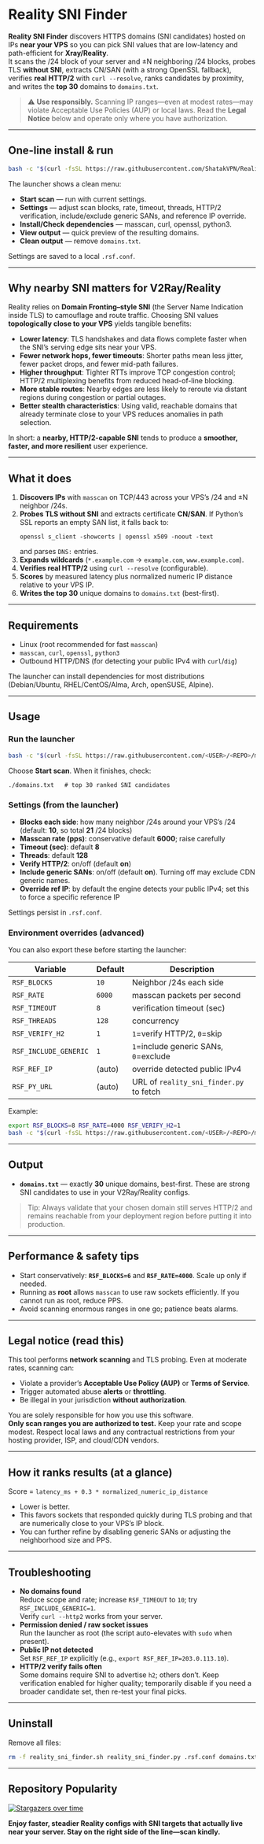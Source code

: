 # Reality SNI Finder

**Reality SNI Finder** discovers HTTPS domains (SNI candidates) hosted on IPs **near your VPS** so you can pick SNI values that are low-latency and path-efficient for **Xray/Reality**.  
It scans the /24 block of your server and ±N neighboring /24 blocks, probes TLS **without SNI**, extracts CN/SAN (with a strong OpenSSL fallback), verifies **real HTTP/2** with `curl --resolve`, ranks candidates by proximity, and writes the **top 30** domains to `domains.txt`.

> ⚠️ **Use responsibly.** Scanning IP ranges—even at modest rates—may violate Acceptable Use Policies (AUP) or local laws. Read the **Legal Notice** below and operate only where you have authorization.

---

## One-line install & run

```bash
bash -c "$(curl -fsSL https://raw.githubusercontent.com/ShatakVPN/Reality-SNI-Finder/main/reality_sni_finder.sh)"
```

The launcher shows a clean menu:

- **Start scan** — run with current settings.
- **Settings** — adjust scan blocks, rate, timeout, threads, HTTP/2 verification, include/exclude generic SANs, and reference IP override.
- **Install/Check dependencies** — masscan, curl, openssl, python3.
- **View output** — quick preview of the resulting domains.
- **Clean output** — remove `domains.txt`.

Settings are saved to a local `.rsf.conf`.

---

## Why nearby SNI matters for V2Ray/Reality

Reality relies on **Domain Fronting–style SNI** (the Server Name Indication inside TLS) to camouflage and route traffic. Choosing SNI values **topologically close to your VPS** yields tangible benefits:

- **Lower latency**: TLS handshakes and data flows complete faster when the SNI’s serving edge sits near your VPS.  
- **Fewer network hops, fewer timeouts**: Shorter paths mean less jitter, fewer packet drops, and fewer mid-path failures.  
- **Higher throughput**: Tighter RTTs improve TCP congestion control; HTTP/2 multiplexing benefits from reduced head-of-line blocking.  
- **More stable routes**: Nearby edges are less likely to reroute via distant regions during congestion or partial outages.  
- **Better stealth characteristics**: Using valid, reachable domains that already terminate close to your VPS reduces anomalies in path selection.

In short: a **nearby, HTTP/2-capable SNI** tends to produce a **smoother, faster, and more resilient** user experience.

---

## What it does

1. **Discovers IPs** with `masscan` on TCP/443 across your VPS’s /24 and ±N neighbor /24s.
2. **Probes TLS without SNI** and extracts certificate **CN/SAN**. If Python’s SSL reports an empty SAN list, it falls back to:
   ```
   openssl s_client -showcerts | openssl x509 -noout -text
   ```
   and parses `DNS:` entries.
3. **Expands wildcards** (`*.example.com` → `example.com`, `www.example.com`).
4. **Verifies real HTTP/2** using `curl --resolve` (configurable).
5. **Scores** by measured latency plus normalized numeric IP distance relative to your VPS IP.
6. **Writes the top 30** unique domains to `domains.txt` (best-first).

---

## Requirements

- Linux (root recommended for fast `masscan`)
- `masscan`, `curl`, `openssl`, `python3`
- Outbound HTTP/DNS (for detecting your public IPv4 with `curl`/`dig`)

The launcher can install dependencies for most distributions (Debian/Ubuntu, RHEL/CentOS/Alma, Arch, openSUSE, Alpine).

---

## Usage

### Run the launcher

```bash
bash -c "$(curl -fsSL https://raw.githubusercontent.com/<USER>/<REPO>/main/reality_sni_finder.sh)"
```

Choose **Start scan**. When it finishes, check:

```
./domains.txt   # top 30 ranked SNI candidates
```

### Settings (from the launcher)

- **Blocks each side**: how many neighbor /24s around your VPS’s /24 (default: **10**, so total **21** /24 blocks)
- **Masscan rate (pps)**: conservative default **6000**; raise carefully
- **Timeout (sec)**: default **8**
- **Threads**: default **128**
- **Verify HTTP/2**: on/off (default **on**)
- **Include generic SANs**: on/off (default **on**). Turning off may exclude CDN generic names.
- **Override ref IP**: by default the engine detects your public IPv4; set this to force a specific reference IP

Settings persist in `.rsf.conf`.

### Environment overrides (advanced)

You can also export these before starting the launcher:

| Variable             | Default | Description                              |
|----------------------|---------|------------------------------------------|
| `RSF_BLOCKS`         | `10`    | Neighbor /24s each side                  |
| `RSF_RATE`           | `6000`  | masscan packets per second               |
| `RSF_TIMEOUT`        | `8`     | verification timeout (sec)               |
| `RSF_THREADS`        | `128`   | concurrency                              |
| `RSF_VERIFY_H2`      | `1`     | `1`=verify HTTP/2, `0`=skip              |
| `RSF_INCLUDE_GENERIC`| `1`     | `1`=include generic SANs, `0`=exclude    |
| `RSF_REF_IP`         | (auto)  | override detected public IPv4            |
| `RSF_PY_URL`         | (auto)  | URL of `reality_sni_finder.py` to fetch  |

Example:

```bash
export RSF_BLOCKS=8 RSF_RATE=4000 RSF_VERIFY_H2=1
bash -c "$(curl -fsSL https://raw.githubusercontent.com/<USER>/<REPO>/main/reality_sni_finder.sh)"
```

---

## Output

- **`domains.txt`** — exactly **30** unique domains, best-first. These are strong SNI candidates to use in your V2Ray/Reality configs.

> Tip: Always validate that your chosen domain still serves HTTP/2 and remains reachable from your deployment region before putting it into production.

---

## Performance & safety tips

- Start conservatively: **`RSF_BLOCKS=6`** and **`RSF_RATE=4000`**. Scale up only if needed.  
- Running as **root** allows `masscan` to use raw sockets efficiently. If you cannot run as root, reduce PPS.  
- Avoid scanning enormous ranges in one go; patience beats alarms.

---

## Legal notice (read this)

This tool performs **network scanning** and TLS probing. Even at moderate rates, scanning can:
- Violate a provider’s **Acceptable Use Policy (AUP)** or **Terms of Service**.
- Trigger automated abuse **alerts** or **throttling**.
- Be illegal in your jurisdiction **without authorization**.

You are solely responsible for how you use this software.  
**Only scan ranges you are authorized to test.** Keep your rate and scope modest. Respect local laws and any contractual restrictions from your hosting provider, ISP, and cloud/CDN vendors.

---

## How it ranks results (at a glance)

Score = `latency_ms + 0.3 * normalized_numeric_ip_distance`

- Lower is better.  
- This favors sockets that responded quickly during TLS probing and that are numerically close to your VPS’s IP block.  
- You can further refine by disabling generic SANs or adjusting the neighborhood size and PPS.

---

## Troubleshooting

- **No domains found**  
  Reduce scope and rate; increase `RSF_TIMEOUT` to `10`; try `RSF_INCLUDE_GENERIC=1`.  
  Verify `curl --http2` works from your server.  
- **Permission denied / raw socket issues**  
  Run the launcher as root (the script auto-elevates with `sudo` when present).  
- **Public IP not detected**  
  Set `RSF_REF_IP` explicitly (e.g., `export RSF_REF_IP=203.0.113.10`).  
- **HTTP/2 verify fails often**  
  Some domains require SNI to advertise `h2`; others don’t. Keep verification enabled for higher quality; temporarily disable if you need a broader candidate set, then re-test your final picks.

---

## Uninstall

Remove all files:

```bash
rm -f reality_sni_finder.sh reality_sni_finder.py .rsf.conf domains.txt
```

---

## Repository Popularity
[![Stargazers over time](https://starchart.cc/ShatakVPN/Reality-SNI-Finder.svg?variant=adaptive)](https://starchart.cc/ShatakVPN/Reality-SNI-Finder)

**Enjoy faster, steadier Reality configs with SNI targets that actually live near your server. Stay on the right side of the line—scan kindly.**
